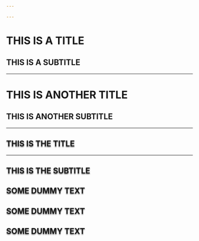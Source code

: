 ```yaml
---

---
```


# THIS IS A TITLE

## THIS IS A SUBTITLE

---

# THIS IS ANOTHER TITLE

## THIS IS ANOTHER SUBTITLE

---

<section class="d-flex flex-column text-center w-100 vh-25" style="text-shadow: 0 2px 3px #666;">
    <div class="my-auto">
        <h1>THIS IS THE TITLE</h1>
        <hr>
        <h2>THIS IS THE SUBTITLE</h2>
    </div>
</section>

<section class="d-flex flex-column text-center w-100 vh-100" style="text-shadow: 0 2px 3px #666;">
    <div class="my-auto">
        <h1 class="display-1">SOME DUMMY TEXT</h1>
    </div>
</section>

<section class="d-flex flex-column text-center w-100 vh-100" style="text-shadow: 0 2px 3px #666;">
    <div class="my-auto">
        <h1 class="display-1">SOME DUMMY TEXT</h1>
    </div>
</section>

<section class="d-flex flex-column text-center w-100 vh-100" style="text-shadow: 0 2px 3px #666;">
    <div class="my-auto">
        <h1 class="display-1">SOME DUMMY TEXT</h1>
    </div>
</section>
